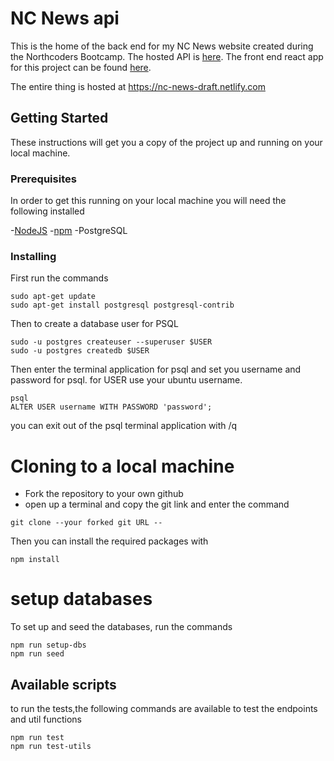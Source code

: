 # NC News api

This is the home of the back end for my NC News website created during the Northcoders Bootcamp.  The hosted API is [here](https://northcoder-news-backend.herokuapp.com/api). The front end react app for this project can be found [here](https://github.com/j-cleary914/fe-nc-news).
  
The entire thing is hosted at https://nc-news-draft.netlify.com


## Getting Started
These instructions will get you a copy of the project up and running on your local machine. 


### Prerequisites
In order to get this running on your local machine you will need the following installed

-[NodeJS](https://nodejs.org/en/)
-[npm](https://www.npmjs.com/)
-PostgreSQL 


### Installing

First run the commands

```
sudo apt-get update
sudo apt-get install postgresql postgresql-contrib
```
Then to create a database user for PSQL

```
sudo -u postgres createuser --superuser $USER
sudo -u postgres createdb $USER
```
Then enter the terminal application for psql and set you username and password for psql. for USER use your ubuntu username.
```
psql
ALTER USER username WITH PASSWORD 'password';
```
you can exit out of the psql terminal application with /q 


# Cloning to a local machine
- Fork the repository to your own github
- open up a terminal and copy the git link and enter the command 
```
git clone --your forked git URL -- 
```
Then you can install the required packages with
```
npm install
```

# setup databases

To set up and seed the databases, run the commands
```
npm run setup-dbs
npm run seed
```


## Available scripts

to run the tests,the following commands are available to test the endpoints and util functions

```
npm run test
npm run test-utils
```
